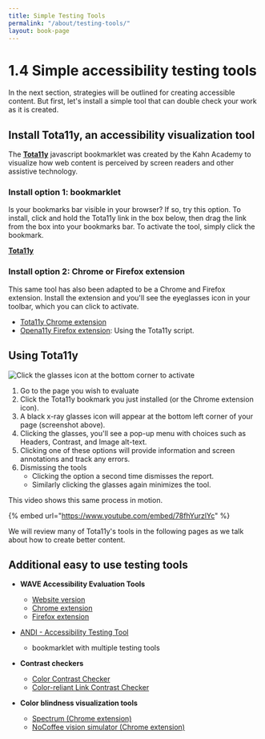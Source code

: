 ```yaml
---
title: Simple Testing Tools
permalink: "/about/testing-tools/"
layout: book-page
---
```


# 1.4 Simple accessibility testing tools

In the next section, strategies will be outlined for creating accessible content. But first, let's install a simple tool that can double check your work as it is created.

## Install Tota11y, an accessibility visualization tool

The [**Tota11y**](http://khan.github.io/tota11y/) javascript bookmarklet was created by the Kahn Academy to visualize how web content is perceived by screen readers and other assistive technology.

### Install option 1: bookmarklet <a id="Installation"></a>

Is your bookmarks bar visible in your browser? If so, try this option. To install, click and hold the Tota11y link in the box below, then drag the link from the box into your bookmarks bar. To activate the tool, simply click the bookmark.

[**Tota11y**](javascript:%28function%28%29{var%20tota11y=document.createElement%28'SCRIPT'%29;tota11y.type='text/javascript';tota11y.src='https://khan.github.io/tota11y/tota11y/build/tota11y.min.js';document.getElementsByTagName%28'head'%29[0].appendChild%28tota11y%29;}%29%28%29;)

### Install option 2: Chrome or Firefox extension

This same tool has also been adapted to be a Chrome and Firefox extension. Install the extension and you'll see the eyeglasses icon in your toolbar, which you can click to activate.

* [Tota11y Chrome extension](https://chrome.google.com/webstore/detail/tota11y-plugin-from-khan/oedofneiplgibimfkccchnimiadcmhpe/related)
* [Opena11y Firefox extension](https://addons.mozilla.org/en-US/firefox/addon/opena11y-toolkit/): Using the Tota11y script.

## Using Tota11y

![Click the glasses icon at the bottom corner to activate](../.gitbook/assets/screen-shot-2019-03-21-at-2.19.09-pm.png)

1. Go to the page you wish to evaluate
2. Click the Tota11y bookmark you just installed \(or the Chrome extension icon\).
3. A black x-ray glasses icon will appear at the bottom left corner of your page \(screenshot above\).
4. Clicking the glasses, you'll see a pop-up menu with choices such as Headers, Contrast, and Image alt-text.
5. Clicking one of these options will provide information and screen annotations and track any errors.
6. Dismissing the tools
   * Clicking the option a second time dismisses the report.
   * Similarly clicking the glasses again minimizes the tool.

This video shows this same process in motion.

{% embed url="https://www.youtube.com/embed/78fhYurzlYc" %}

We will review many of Tota11y's tools in the following pages as we talk about how to create better content.

## Additional easy to use testing tools

* **WAVE Accessibility Evaluation Tools**
  * [Website version](http://wave.webaim.org/)
  * [Chrome extension](https://chrome.google.com/webstore/detail/wave-evaluation-tool/jbbplnpkjmmeebjpijfedlgcdilocofh)
  * [Firefox extension](https://addons.mozilla.org/en-US/firefox/addon/wave-accessibility-tool/)
* [ANDI - Accessibility Testing Tool](https://www.ssa.gov/accessibility/andi/help/install.html)
  * bookmarklet with multiple testing tools
* **Contrast checkers**
  * [Color Contrast Checker](https://webaim.org/resources/contrastchecker/)
  * [Color-reliant Link Contrast Checker](https://webaim.org/resources/linkcontrastchecker/)
* **Color blindness visualization tools**

  * [Spectrum \(Chrome extension\)](https://chrome.google.com/webstore/detail/spectrum/ofclemegkcmilinpcimpjkfhjfgmhieb?hl=en)
  * [NoCoffee vision simulator \(Chrome extension\)](https://chrome.google.com/webstore/detail/nocoffee/jjeeggmbnhckmgdhmgdckeigabjfbddl?hl=en-US)
